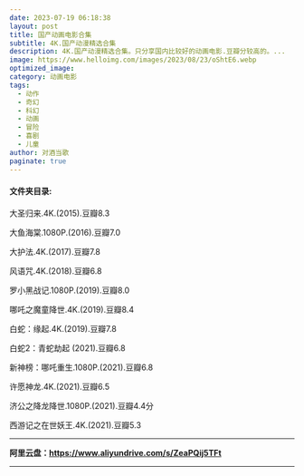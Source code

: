 ```yaml
---
date: 2023-07-19 06:18:38
layout: post
title: 国产动画电影合集
subtitle: 4K.国产动漫精选合集
description: 4K.国产动漫精选合集。只分享国内比较好的动画电影.豆瓣分较高的。...  
image: https://www.helloimg.com/images/2023/08/23/oShtE6.webp
optimized_image: 
category: 动画电影
tags:
  - 动作
  - 奇幻
  - 科幻
  - 动画
  - 冒险
  - 喜剧
  - 儿童
author: 对酒当歌
paginate: true
---
```


#### 文件夹目录:

大圣归来.4K.(2015).豆瓣8.3

大鱼海棠.1080P.(2016).豆瓣7.0

大护法.4K.(2017).豆瓣7.8

风语咒.4K.(2018).豆瓣6.8

罗小黑战记.1080P.(2019).豆瓣8.0

哪吒之魔童降世.4K.(2019).豆瓣8.4

白蛇：缘起.4K.(2019).豆瓣7.8

白蛇2：青蛇劫起 (2021).豆瓣6.8

新神榜：哪吒重生.1080P.(2021).豆瓣6.8

许愿神龙.4K.(2021).豆瓣6.5

济公之降龙降世.1080P.(2021).豆瓣4.4分

西游记之在世妖王.4K.(2021).豆瓣5.3  

---

**阿里云盘：<https://www.aliyundrive.com/s/ZeaPQij5TFt>**

---
